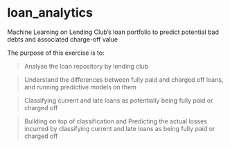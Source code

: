 # loan_analytics
Machine Learning on Lending Club’s loan portfolio to predict potential bad debts and associated charge-off value


The purpose of this exercise is to:

> Analyse the loan repository by lending club

> Understand the differences between fully paid and charged off loans, and running predictive models on them

> Classifying current and late loans as potentially being fully paid or charged off

> Building on top of classification and Predicting the actual losses incurred by classifying current and late loans as being fully paid or charged off
